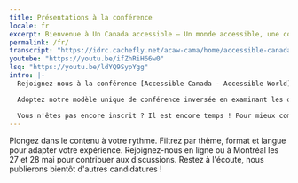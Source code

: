 ```yaml
---
title: Présentations à la conférence
locale: fr
excerpt: Bienvenue à Un Canada accessible — Un monde accessible, une conférence visant à promouvoir l'accessibilité et la conception inclusive dans divers contextes.
permalink: /fr/
transcript: "https://idrc.cachefly.net/acaw-cama/home/accessible-canada-accessible-world-transcript-fr.docx"
youtube: "https://youtu.be/ifZhRiH66w0"
lsq: "https://youtu.be/ldYQ9SypYgg"
intro: |-
  Rejoignez-nous à la conférence [Accessible Canada - Accessible World](https://sites.events.concordia.ca/sites/accessconf/fr/accessible-canada-accessible-world/home) qui se déroulera en ligne et à Montréal les 27 et 28 mai 2024.

  Adoptez notre modèle unique de conférence inversée en examinant les diverses présentations avant l'événement sur cette page. Cette exploration pré-conférence nous permet de consacrer notre temps à relever 24 défis critiques à travers quatre thèmes centraux.

  Vous n'êtes pas encore inscrit ? Il est encore temps ! Pour mieux comprendre les défis que nous allons relever et pour vous inscrire, veuillez consulter les pages [Défis de la conférence](https://sites.events.concordia.ca/sites/accessconf/fr/accessible-canada-accessible-world/pages/9) et [Inscription](https://sites.events.concordia.ca/sites/accessconf/fr/accessible-canada-accessible-world/register). Nous avons besoin de votre contribution !
---
```

Plongez dans le contenu à votre rythme. Filtrez par thème, format et langue pour adapter votre expérience. Rejoignez-nous en ligne ou à Montréal les 27 et 28 mai pour contribuer aux discussions. Restez à l'écoute, nous publierons bientôt d'autres candidatures !
